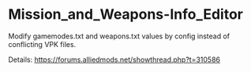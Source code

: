 # Mission_and_Weapons-Info_Editor
Modify gamemodes.txt and weapons.txt values by config instead of conflicting VPK files.

Details: https://forums.alliedmods.net/showthread.php?t=310586
